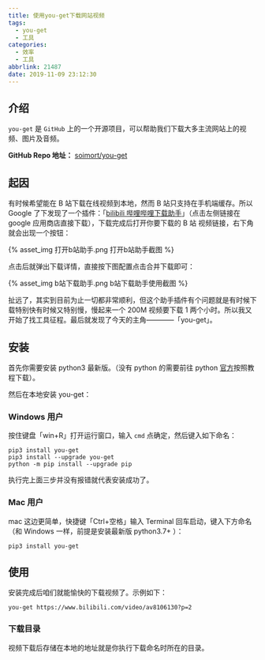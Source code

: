 ```yaml
---
title: 使用you-get下载网站视频
tags:
  - you-get
  - 工具
categories:
  - 效率
  - 工具
abbrlink: 21487
date: 2019-11-09 23:12:30
---
```


## 介绍

`you-get` 是 `GitHub` 上的一个开源项目，可以帮助我们下载大多主流网站上的视频、图片及音频。

**GitHub Repo 地址：** [soimort/you-get](https://github.com/soimort/you-get)

<!-- more -->

## 起因

有时候希望能在 B 站下载在线视频到本地，然而 B 站只支持在手机端缓存。所以 Google 了下发现了一个插件：「[bilibili 哔哩哔哩下载助手](https://chrome.google.com/webstore/detail/bilibili哔哩哔哩下载助手/bfcbfobhcjbkilcbehlnlchiinokiijp?utm_source=chrome-ntp-icon)」（点击左侧链接在 google 应用商店直接下载），下载完成后打开你要下载的 B 站 视频链接，右下角就会出现一个按钮：

{% asset_img 打开b站助手.png 打开b站助手截图 %}

点击后就弹出下载详情，直接按下图配置点击合并下载即可：

{% asset_img b站下载助手.png b站下载助手使用截图 %}

扯远了，其实到目前为止一切都非常顺利，但这个助手插件有个问题就是有时候下载特别快有时候又特别慢，慢起来一个 200M 视频要下载 1 两个小时。所以我又开始了找工具征程。最后就发现了今天的主角————「you-get」。

## 安装

首先你需要安装 python3 最新版。（没有 python 的需要前往 python [官方](https://www.python.org/)按照教程下载）。

然后在本地安装 you-get：

### Windows 用户

按住键盘「win+R」打开运行窗口，输入 `cmd` 点确定，然后键入如下命名：

```shell
pip3 install you-get
pip3 install --upgrade you-get
python -m pip install --upgrade pip
```

执行完上面三步并没有报错就代表安装成功了。

### Mac 用户

mac 这边更简单，快捷键「Ctrl+空格」输入 Terminal 回车启动，键入下方命名（和 Windows 一样，前提是安装最新版 python3.7+ ）：

```shell
pip3 install you-get
```

## 使用

安装完成后咱们就能愉快的下载视频了。示例如下：

```shell
you-get https://www.bilibili.com/video/av8106130?p=2
```

### 下载目录

视频下载后存储在本地的地址就是你执行下载命名时所在的目录。
